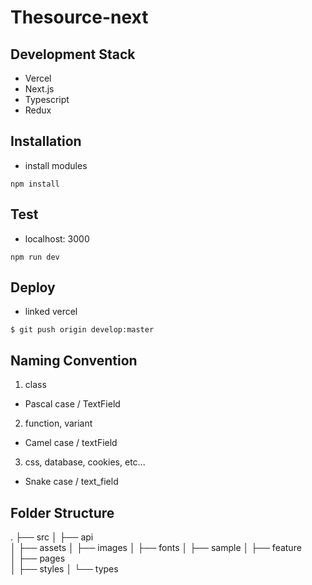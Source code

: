 # Thesource-next

## Development Stack
- Vercel
- Next.js
- Typescript
- Redux

## Installation
- install modules
```
npm install
```

## Test
- localhost: 3000
```
npm run dev
```

## Deploy
- linked vercel
```
$ git push origin develop:master
```

## Naming Convention
1. class
- Pascal case / TextField
2. function, variant
- Camel case / textField
3. css, database, cookies, etc...
- Snake case / text_field

## Folder Structure
.
├── src
│    ├── api                  
│    ├── assets
│        ├── images
│        ├── fonts
│        ├── sample
│    ├── feature             
│    ├── pages                   
│    ├── styles
│    └── types
